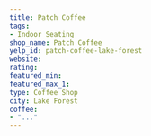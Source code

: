 ```yaml
---
title: Patch Coffee
tags:
- Indoor Seating
shop_name: Patch Coffee
yelp_id: patch-coffee-lake-forest
website: 
rating: 
featured_min: 
featured_max_1: 
type: Coffee Shop
city: Lake Forest
coffee:
- "..."
---
```


